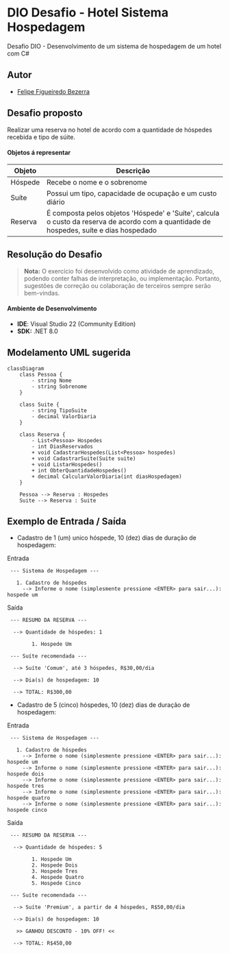 # DIO Desafio - Hotel Sistema Hospedagem
Desafio DIO - Desenvolvimento de um sistema de hospedagem de um hotel com C#

## Autor
- [Felipe Figueiredo Bezerra](https://github.com/FigFelipe)

## Desafio proposto

Realizar uma reserva no hotel de acordo com a quantidade de hóspedes recebida e tipo de súite.

#### Objetos á representar

[](https://github.com/digitalinnovationone/trilha-java-basico/tree/main/desafios/poo#funcionalidades-a-modelar)

|Objeto|Descrição|
|--|--|
|Hóspede| Recebe o nome e o sobrenome|
|Suíte| Possui um tipo, capacidade de ocupação e um custo diário|
|Reserva| É composta pelos objetos 'Hóspede' e 'Suíte', calcula o custo da reserva de acordo com a quantidade de hospedes, suíte e dias hospedado|


## Resolução do Desafio

> **Nota:** O exercício foi desenvolvido como atividade de aprendizado, podendo conter falhas de interpretação, ou implementação. Portanto, sugestões de correção ou colaboração de terceiros sempre serão bem-vindas.

#### Ambiente de Desenvolvimento

 - **IDE**: Visual Studio 22 (Community Edition)
 - **SDK:** .NET 8.0

## Modelamento UML sugerida

```mermaid
classDiagram
    class Pessoa {
        - string Nome
        - string Sobrenome
    }

    class Suite {
        - string TipoSuite
        - decimal ValorDiaria
    }

    class Reserva {
        - List<Pessoa> Hospedes
        - int DiasReservados
        + void CadastrarHospedes(List<Pessoa> hospedes)
        + void CadastrarSuite(Suite suite)
        + void ListarHospedes()
        + int ObterQuantidadeHospedes()
        + decimal CalcularValorDiaria(int diasHospedagem)
    }

    Pessoa --> Reserva : Hospedes
    Suite --> Reserva : Suite
```
## Exemplo de Entrada / Saída
* Cadastro de 1 (um) unico hóspede, 10 (dez) dias de duração de hospedagem:

Entrada
```
 --- Sistema de Hospedagem ---

   1. Cadastro de hóspedes
     --> Informe o nome (simplesmente pressione <ENTER> para sair...): hospede um

```

Saída
```
 --- RESUMO DA RESERVA ---

  --> Quantidade de hóspedes: 1

        1. Hospede Um

 --- Suíte recomendada ---

  --> Suíte 'Comum', até 3 hóspedes, R$30,00/dia

  --> Dia(s) de hospedagem: 10

  --> TOTAL: R$300,00
```

   
* Cadastro de 5 (cinco) hóspedes, 10 (dez) dias de duração de hospedagem:

Entrada
```
 --- Sistema de Hospedagem ---

   1. Cadastro de hóspedes
     --> Informe o nome (simplesmente pressione <ENTER> para sair...): hospede um
     --> Informe o nome (simplesmente pressione <ENTER> para sair...): hospede dois
     --> Informe o nome (simplesmente pressione <ENTER> para sair...): hospede tres
     --> Informe o nome (simplesmente pressione <ENTER> para sair...): hospede quatro
     --> Informe o nome (simplesmente pressione <ENTER> para sair...): hospede cinco
```

Saída
```
 --- RESUMO DA RESERVA ---

  --> Quantidade de hóspedes: 5

        1. Hospede Um
        2. Hospede Dois
        3. Hospede Tres
        4. Hospede Quatro
        5. Hospede Cinco

 --- Suíte recomendada ---

  --> Suíte 'Premium', a partir de 4 hóspedes, R$50,00/dia

  --> Dia(s) de hospedagem: 10

   >> GANHOU DESCONTO - 10% OFF! <<

  --> TOTAL: R$450,00
```

